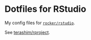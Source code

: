 Dotfiles for RStudio
========================================

My config files for [`rocker/rstudio`](https://hub.docker.com/r/rocker/rstudio).

See [terashim/rproject](https://github.com/terashim/rproject).
